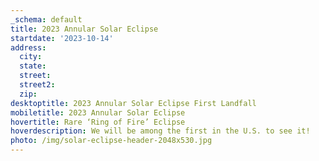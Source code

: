 ```yaml
---
_schema: default
title: 2023 Annular Solar Eclipse
startdate: '2023-10-14'
address:
  city:
  state:
  street:
  street2:
  zip:
desktoptitle: 2023 Annular Solar Eclipse First Landfall
mobiletitle: 2023 Annular Solar Eclipse
hovertitle: Rare ‘Ring of Fire’ Eclipse
hoverdescription: We will be among the first in the U.S. to see it!
photo: /img/solar-eclipse-header-2048x530.jpg
---
```

